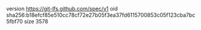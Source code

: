 version https://git-lfs.github.com/spec/v1
oid sha256:b18efcf85e510cc78cf72e27b05f3ea37fd6115700853c05f123cba7bc5fbf70
size 3578
